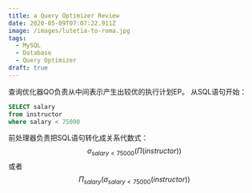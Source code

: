 ```yaml
---
title: a Query Optimizer Review
date: 2020-05-09T07:07:22.911Z
image: /images/lutetia-to-roma.jpg
tags:
  - MySQL
  - Database
  - Query Optimizer
draft: true
---
```


查询优化器QO负责从中间表示产生出较优的执行计划EP。
从SQL语句开始：
```sql
SELECT salary
from instructor
where salary < 75000
```
前处理器负责把SQL语句转化成关系代数式：
$$\sigma_{salary < 75000}(\Pi(instructor))$$
或者
$$\Pi_{salary}(\sigma_{salary < 75000}(instructor))$$